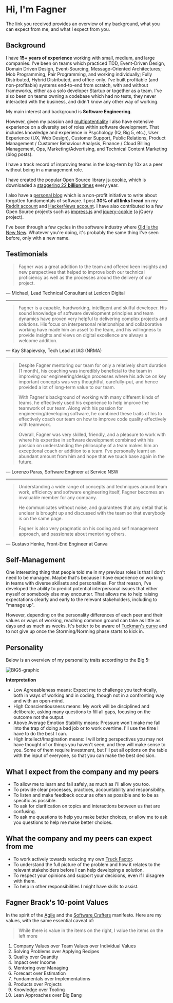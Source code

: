 # Hi, I'm Fagner

The link you received provides an overview of my background, what you can expect from me, and what I expect from you.

## Background

I have <b>15+ years of experience</b> working with small, medium, and large companies. I've been on teams which practiced TDD, Event-Driven Design, Domain Driven Design, Event-Sourcing, Message-Oriented Architectures; Mob Programming, Pair Programming, and working individually; Fully Distributed, Hybrid Distributed, and office-only. I've built profitable (and non-profitable) systems end-to-end from scratch, with and without frameworks, either as a solo developer Startup or together as a team. I've also been on teams owning a codebase which had no tests, they never interacted with the business, and didn't know any other way of working.

My main interest and background is <strong>Software Engineering</strong>.

However, given my passion and [multipotentiality](https://en.wikipedia.org/wiki/Multipotentiality#:~:text=A%20multipotentialite%20is%20a%20person,calling%E2%80%9D%20the%20way%20specialists%20do.) I also have extensive experience on a diversity set of roles within software development. That includes knowledge and experience in Psychology (IQ, Big 5, etc.), User Experience (UX, Web Design), Customer Support, Public Relations, Product Management / Customer Behaviour Analysis, Finance / Cloud Billing Management, Ops, Marketing/Advertising, and Technical Content Marketing (blog posts).

I have a track record of improving teams in the long-term by 10x as a peer without being in a management role.

I have created the popular Open Source library [js-cookie](https://github.com/js-cookie/js-cookie), which is downloaded a [staggering 22 <b>billion</b> times](https://www.jsdelivr.com/package/npm/js-cookie) every year.

I also have a [personal blog](https://fagnerbrack.com) which is a non-profit initiative to write about forgotten fundamentals of software. I post **30% of all links I read** on my [Reddit account](https://reddit.com/user/fagnerbrack) and [HackerNews account](https://news.ycombinator.com/submitted?id=fagnerbrack). I have also contributed to a few Open Source projects such as [impress.js](https://github.com/impress/impress.js) and [jquery-cookie](https://github.com/carhartl) (a jQuery project).

I've been through a few cycles in the software industry where [Old Is the New New](https://www.youtube.com/watch?v=AbgsfeGvg3E). Whatever you're doing, it's probably the same thing I've seen before, only with a new name.

## Testimonials

<blockquote>
 <p>Fagner was a great addition to the team and offered keen insights and new perspectives that helped to improve both our technical proficiency as well as the processes around the delivery of our project.</p>
</blockquote>
<p>— Michael, Lead Technical Consultant at Lexicon Digital</p>
<hr>
<blockquote>
 <p>Fagner is a capable, hardworking, intelligent and skilful developer. His sound knowledge of software development principles and team dynamics have proven very helpful to delivering complex projects and solutions. His focus on interpersonal relationships and collaborative working have made him an asset to the team, and his willingness to provide insights and views on digital excellence are always a welcome addition.</p>
</blockquote>
<p>— Kay Shapievsky, Tech Lead at IAG (NRMA)</p>
<hr>
<blockquote>
  <p>
  Despite Fagner mentoring our team for only a relatively short duration (1 month), his coaching was incredibly beneficial to the team in improving our engineering/design processes where his advice on key important concepts was very thoughtful, carefully-put, and hence provided a lot of long-term value to our team.
  </p>
  <p>
With Fagner's background of working with many different kinds of teams, he effectively used his experience to help improve the teamwork of our team. Along with his passion for engineering/developing software, he combined these traits of his to effectively coach our team on how to improve code quality effectively with teamwork.
  </p>
   <p>
Overall, Fagner was very skilled, friendly, and a pleasure to work with where his expertise in software development combined with his passion on understanding the philosophy of a team makes him an exceptional coach or addition to a team. I've personally learnt an abundant amount from him and hope that we touch base again in the future.
  </p>
</blockquote>
<p>— Lorenzo Paras, Software Engineer at Service NSW</p>
<hr>
<blockquote>
  <p>
   Understanding a wide range of concepts and techniques around team work, efficiency and software engineering itself, Fagner becomes an invaluable member for any company.
  </p>
  <p>
He communicates without noise, and guarantees that any detail that is unclear is brought up and discussed with the team so that everybody is on the same page.
  </p>
  <p>
Fagner is also very pragmatic on his coding and self management approach, and passionate about mentoring others.
  </p>
</blockquote>
<p>— Gustavo Henke, Front-End Engineer at Canva</p>

## Self-Management

One interesting thing that people told me in my previous roles is that I don't need to be managed. Maybe that's because I have experience on working in teams with diverse skillsets and personalities. For that reason, I've developed the ability to predict potential interpersonal issues that either myself or somebody else may encounter. That allows me to help raising expectations clearly and early to the relevant stakeholders, including to "manage up".

However, depending on the personality differences of each peer and their values or ways of working, reaching common ground can take as little as days and as much as weeks. It's better to be aware of [Tuckman's curve](https://en.wikipedia.org/wiki/Tuckman%27s_stages_of_group_development) and to not give up once the Storming/Norming phase starts to kick in.

## Personality

Below is an overview of my personality traits according to the Big 5:

![BIG5-graphic](https://user-images.githubusercontent.com/835857/165518296-9d30ec06-9583-423d-8ae8-8ae55e856ac6.png)

**Interpretation**

* Low Agreeableness means: Expect me to challenge you technically, both in ways of working and in coding, though not in a confronting way and with an open-mind.
* High Conscientiousness means: My work will be disciplined and deliberate, asking many questions to fill all gaps, focusing on the outcome not the output.
* Above Average Emotion Stability means: Pressure won't make me fall into the trap of doing a bad job or to work overtime. I'll use the time I have to do the best I can.
* High Intellect/Imagination means: I will bring perspectives you may not have thought of or things you haven't seen, and they will make sense to you. Some of them require investment, but I'll put all options on the table with the input of everyone, so that you can make the best decision.

## What I expect from the company and my peers

* To allow me to learn and fail safely, as much as I'll allow you too.
* To provide clear processes, practices, accountability and responsibility.
* To listen and make feedback occur as often as possible and to be as specific as possible.
* To ask for clarification on topics and interactions between us that are confusing.
* To ask me questions to help you make better choices, or allow me to ask you questions to help me make better choices.

## What the company and my peers can expect from me

* To work actively towards reducing my own [Truck Factor](http://www.agileadvice.com/2005/05/15/agilemanagement/truck-factor/).
* To understand the full picture of the problem and how it relates to the relevant stakeholders before I can help developing a solution.
* To respect your opinions and support your decisions, even if I disagree with them.
* To help in other responsibilities I might have skills to assist.

## Fagner Brack's 10-point Values

In the spirit of the [Agile](https://agilemanifesto.org/) and the [Software Crafters](http://manifesto.softwarecraftsmanship.org/) manifesto. Here are my values, with the same essential caveat of:

> While there is value in the items on the right, I value the items on the left more

1. Company Values over Team Values over Individual Values
2. Solving Problems over Applying Recipes
3. Quality over Quantity
4. Impact over Income
5. Mentoring over Managing
6. Forecast over Estimation
7. Fundamentals over Implementations
8. Products over Projects
9. Knowledge over Tooling
10. Lean Approaches over Big Bang
